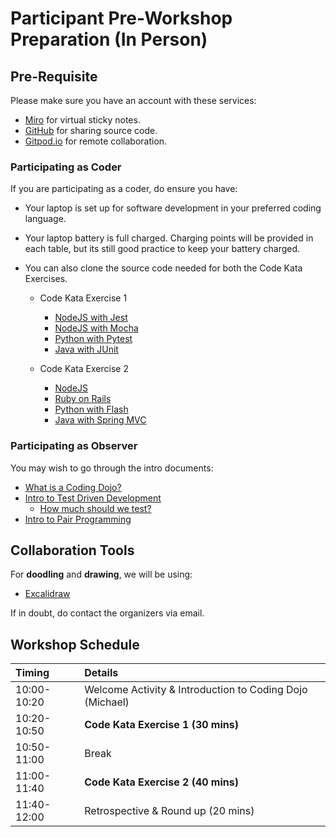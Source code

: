 # Participant Pre-Workshop Preparation (In Person)

## Pre-Requisite

Please make sure you have an account with these services:

- [Miro](https://miro.com/) for virtual sticky notes.
- [GitHub](https://github.com/) for sharing source code.
- [Gitpod.io](https://www.gitpod.io/) for remote collaboration.

### Participating as Coder

If you are participating as a coder, do ensure you have:

- Your laptop is set up for software development in your preferred coding language.
- Your laptop battery is full charged. Charging points will be provided in each table, but its still good practice to keep your battery charged.
- You can also clone the source code needed for both the Code Kata Exercises.

    - Code Kata Exercise 1
        - [NodeJS with Jest](https://github.com/tdd-workshops/tdd-lab-nodejs-jest)
        - [NodeJS with Mocha](https://github.com/tdd-workshops/tdd-lab-nodejs-mocha)
        - [Python with Pytest](https://github.com/tdd-workshops/tdd-lab-python-pytest)
        - [Java with JUnit](https://github.com/tdd-workshops/tdd-lab-java-junit)

    - Code Kata Exercise 2

        - [NodeJS](https://github.com/tdd-workshops/tdd-lab-login-form-nodejs)
        - [Ruby on Rails](https://github.com/tdd-workshops/tdd-lab-login-form-ruby-rails)
        - [Python with Flash](https://github.com/tdd-workshops/tdd-lab-login-form-python-flask)
        - [Java with Spring MVC](https://github.com/tdd-workshops/tdd-lab-login-form-java-spring-mvc)

### Participating as Observer

You may wish to go through the intro documents:

- [What is a Coding Dojo?](./coding-dojo.md)
- [Intro to Test Driven Development](./test-driven-development.md)
    - [How much should we test?](./test-driven-development.md#how-much-should-we-test)
- [Intro to Pair Programming](./pair-programming.md)

## Collaboration Tools

For **doodling** and **drawing**, we will be using:

- [Excalidraw](https://excalidraw.com/)

If in doubt, do contact the organizers via email.

## Workshop Schedule

Timing | Details
:----- | :-----
10:00-10:20 | Welcome Activity & Introduction to Coding Dojo (Michael)
10:20-10:50 | **Code Kata Exercise 1 (30 mins)**
10:50-11:00 | Break
11:00-11:40 | **Code Kata Exercise 2 (40 mins)**
11:40-12:00 | Retrospective & Round up (20 mins)
